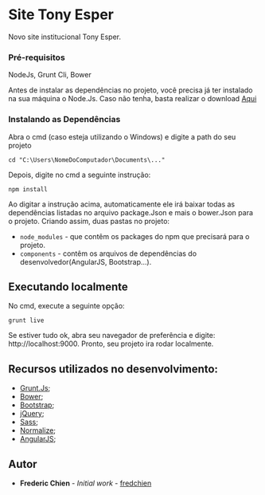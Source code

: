 # Site Tony Esper

Novo site institucional Tony Esper.


### Pré-requisitos

NodeJs, Grunt Cli, Bower

Antes de instalar as dependências no projeto, você precisa já ter instalado na sua máquina o Node.Js. Caso não tenha, basta realizar o download [Aqui](https://nodejs.org/en/)

### Instalando as Dependências

Abra o cmd (caso esteja utilizando o Windows) e digite a path do seu projeto

```
cd "C:\Users\NomeDoComputador\Documents\..."
```

Depois, digite no cmd a seguinte instrução:

```
npm install
```
Ao digitar a instrução acima, automaticamente ele irá baixar todas as dependências listadas no arquivo package.Json e mais o bower.Json para o projeto. Criando assim, duas pastas no projeto:

* `node_modules` - que contêm os packages do npm que precisará para o projeto.
* `components` - contêm os arquivos de dependências do desenvolvedor(AngularJS, Bootstrap...).



## Executando localmente

No cmd, execute a seguinte opção:

```
grunt live
```

Se estiver tudo ok, abra seu navegador de preferência e digite: http://localhost:9000. Pronto, seu projeto ira rodar localmente.



## Recursos utilizados no desenvolvimento:

* [Grunt.Js](https://gruntjs.com/);
* [Bower](https://bower.io/);
* [Bootstrap](http://getbootstrap.com/);
* [jQuery](https://jquery.com/);
* [Sass](http://sass-lang.com/);
* [Normalize](https://necolas.github.io/normalize.css/);
* [AngularJS](https://angularjs.org/);


## Autor

* **Frederic Chien** - *Initial work* - [fredchien](https://github.com/fredchien)
